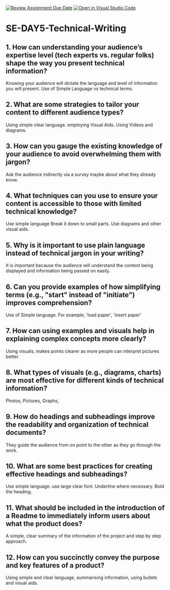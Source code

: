 [![Review Assignment Due Date](https://classroom.github.com/assets/deadline-readme-button-22041afd0340ce965d47ae6ef1cefeee28c7c493a6346c4f15d667ab976d596c.svg)](https://classroom.github.com/a/zsAR-pyY)
[![Open in Visual Studio Code](https://classroom.github.com/assets/open-in-vscode-2e0aaae1b6195c2367325f4f02e2d04e9abb55f0b24a779b69b11b9e10269abc.svg)](https://classroom.github.com/online_ide?assignment_repo_id=15694839&assignment_repo_type=AssignmentRepo)
# SE-DAY5-Technical-Writing
## 1. How can understanding your audience’s expertise level (tech experts vs. regular folks) shape the way you present technical information?
Knowing your audience will dictate the language and level of information you will present. Use of Simple Language vs technical terms.
## 2. What are some strategies to tailor your content to different audience types?
Using simple clear language.
employing Visual Aids.
Using Videos and diagrams.

## 3. How can you gauge the existing knowledge of your audience to avoid overwhelming them with jargon?
Ask the audience indirectly via a survey maybe about what they already know.

## 4. What techniques can you use to ensure your content is accessible to those with limited technical knowledge?
Use simple language
Break it down to small parts.
Use diagrams and other visual aids.

## 5. Why is it important to use plain language instead of technical jargon in your writing?
It is important because the audience will understand the content being displayed and information being passed on easily.

## 6. Can you provide examples of how simplifying terms (e.g., "start" instead of "initiate") improves comprehension?
Use of Simple language. For example, 'load paper', 'insert paper'

## 7. How can using examples and visuals help in explaining complex concepts more clearly?
Using visuals, makes points clearer as more people can interpret pictures better. 

## 8. What types of visuals (e.g., diagrams, charts) are most effective for different kinds of technical information?
Photos, Pictures, Graphs, 

## 9. How do headings and subheadings improve the readability and organization of technical documents?
They guide the audience from on point to the other as they go through the work.

## 10. What are some best practices for creating effective headings and subheadings?
Use simple language.
use large clear font.
Underline where necessary.
Bold the heading.


## 11. What should be included in the introduction of a Readme to immediately inform users about what the product does?
A simple, clear summary of the information of the project and step by step approach.

## 12. How can you succinctly convey the purpose and key features of a product?
Using simple and clear language, summarising information, using bullets and visual aids.
